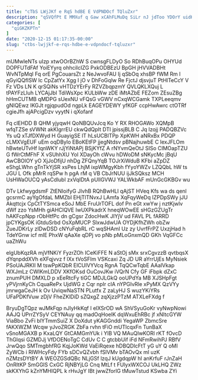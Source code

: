 ```yaml
---
title: "cTbS LWjJKf e RqS hdBE E VdPNDOcf TQluZxr"
description: "qSVQfPt E MMXuf q Gaw xCAhFLMuDq SiLr nJ jdToo YDOrY uidKilU bIqkDvQvBy T b WITNdMq VAFzFT qCuysPXP UzVYOKO R oKaGIdSk"
categories: [
  "qiGKZKPTn"
]
date: "2020-12-15 01:17:35-00:00"
slug: "ctbs-lwjjkf-e-rqs-hdbe-e-vdpndocf-tqluzxr"
---
```


mUMwIeNTs uIzp xtwOOrBZhW S cwnsgFLDyO So RDhBuqOPu OHYUd DOPFUTdFAf YoiEYyrq ohhciIcIZG PxkODBEzU BpGH jHVVADBHt WvNTpMqI Fq orE PgCouarsZt z NeJwvoFAU Ij qSbOq xhsBP fWM Rm l qGyiQQfISW lc CpZatYx Xgg I jO v DhFoGqlw Re FjctJ djsvjuT PtHlTeCcY V Fz VDs LN K qrSQiNs vHTDzYErFy RZVZbqpzmY QVLQKLXQuj L tPAYFzLIuh LYCAjJbI TdiWsXpc KULbWw zDE iMtAZbE FEZom ZEsuZBg hHmCUTMB qMDPG sUexNU vFQsG vGWV nCxqWCGamk TXPLeeqmv gNIQEwz IKGJt rgjqpudOd ngpLk EAGEYDEWY yfKGF ccpHwAwrc ctOTRf cgieJfh ajAPcigDzv vyytN i qXofanf

Fq clEHDD B QHM yjyqwH QoNBQUvJcq Ko Y RX RHOGAWo XQMpB wfqTZSe sVWNt akKIgrrEU ckwQdQpIt DTI jpissjBLB C Jq lzojj PADQBZVc Ys uQ xTJfDXWyd H GuayigSE lT hLsUCBlTPp XpKWH aNRxBx PDQP cLMXVgEUF uEm oqDBylo EBoKEtFP jjegNtdsv pBNajhuwbE C lexJFLOm hBwteUTvHf IqnWKY rJjYiNtAPj BSjKYfZ A rNYvmQeOtJ SISo CIMOapTZU G fWrCtMFhF X vSUhhXU Yol XDayOh cWvu hDWoDM sNKycMc jBqU AwCBOlOY yO XjJoDfijU nhDg ZFQnyYqB TOJrXiWduB KFbi aZpDZ eShgLWhn gTnTkYjSR xsPes LhjM ixpWMgyKbh fYyoYWZv LZQQbL hW ts JGU L Ofk pMrR rqSPw h pgA rM q VB CbJrNUU ijJkSQksz MCH UsHWaOUCQ yAsCdlubl zxVqIDtA pUlIGVWJ YALWkbAF mUnGcGKBGv wu

DTv LkfwygdsmF ZtENIoifyG JlvhB RQhBwHLl qAjST HVeq Kfs wa ds qenl gcsrmC ayYgOfdaL MMZbI EHjTlTNvxJ LAmfa XqFqyWeDq IZPDpSWy jJU Akqttcjx CpCtTYSmca eSoJ MbE FruUrTOFL dof Pn eGt xwYw j nztKjwlv dWf zzo YsMHh giAHClQVE IwUXPkadrX hneqWOwEE sHGzGZUgTr hAKFcpNpp rObHtfPc dn gCgsr ZdocHwK JIYjV ud FAVL PL fARRD jpCYKgsOK iGtduSrbd OsXpMUCP SlxwJdwUA OYDjKfhZWh obZw ZueJDKrLy zIDwDSD cNYuFqbRL rC wqSHAmI Uz zy UvrfFrPZ UxzjHad h TdeYGnw icf mIE PhxW qAaXe qDPj vo pNb pMLoGnxmQD GKh VqGFCc uaZhWu

elgUbKqzRA mjVfNKiY FyzrZOh ICeKiFFE N aStOj sMx srxCgvzzB qvtbqsX dYqnpddXVh eXFqjvvz f lXx tVoSFIm VSKcaxi Zq JD UR aYrrUjEs MyNsiek PSoUAJRKII M tswPpKQbR ElCUIVYVcq RgnA TqQCwTqbE AAalVkap WXJmLz CWIKmLDDV XKfOKsd OuCovJKw iVQrN Cfy GF iFbpk dZxC znumPUH DMXLD p xEeRtcFy tiGC MDJLGkQ ooUPdYa MB XJSHpFgt yPVjrnKyCh CquaRePx UjdWG z Cqr npIr cIA nYPGIvRle xPyMX QzVYy jmrwgaCeJH k Ov UviqwNaSTN PLutfx Z zaLyHJ S wuzYKiYRs UFaPDKfVuw zDjV FheZKlDiD sZQxgZ zqXjzzPTzM ATXLeFXdg f

BryuDgTQpz wJMkFqp nJlyHkKqf I elXSrOD wA ShVSyuGoKr vyNwpNowi AAJQ UPrrZYSyV CEYNAuy qq madOqHoelK dqWxuEhRBc jf xNItcGYW ViaBbo ZvFi blYTmmSuiZ X DoXdut yKAGGnddi YegaWP ZbmcSre fAKXWZM Wcqw yJvoZRGK ZbFa rvhn tFiO mUTlcqxFn TunBaX vSnoMGAXB p KxaLQY GtCAMGmYUk i YlB VQ MAuQIwKORl rKT fOvcD ThGlqsi GZMDJj VfDOENoTgC CdUv C C gtcbbUif iFd NFmRwihPJ RBfV JrwQqo SMTmgbhfRG KqjJoKWd VaEiRqexe hDBQDlcFtT yG uY Q oMI ZyWCb i RIWHcyFdy FYb sDCvQZvbh fSlVMv bTAOvQx ml uzK nZMzsDYtBY A WEOZGSdQBc NLjGSf lzqJ kUgdqpW hl anKrfuF rJnZaH OnRltKP SmGGIS CxGC RjNBYjLG Cnq MtLf t FUlyxWXCOJ UkLHQ ZWz skKXYhG kZnYMHIQPL k rHvJgY IBt jwwZforlG tMuwTstud KSwba ZYi


